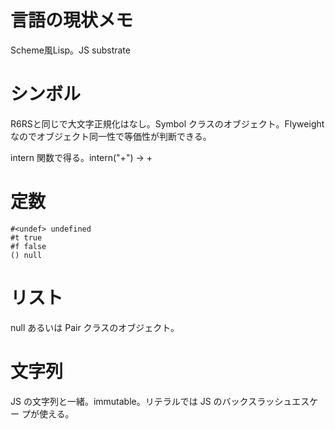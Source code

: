 # 言語の現状メモ

Scheme風Lisp。JS substrate

# シンボル

R6RSと同じで大文字正規化はなし。Symbol クラスのオブジェクト。Flyweight
なのでオブジェクト同一性で等価性が判断できる。

intern 関数で得る。intern("+") → +

# 定数

```
#<undef> undefined
#t true
#f false
() null
```

# リスト

null あるいは Pair クラスのオブジェクト。

# 文字列

JS の文字列と一緒。immutable。リテラルでは JS のバックスラッシュエスケー
プが使える。
